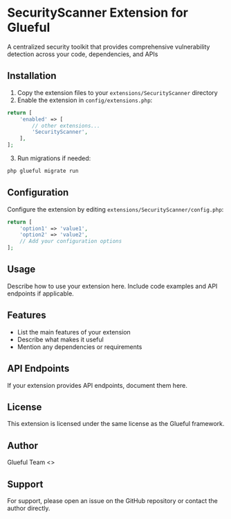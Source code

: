 # SecurityScanner Extension for Glueful

A centralized security toolkit that provides comprehensive vulnerability detection across your code, dependencies, and APIs

## Installation

1. Copy the extension files to your `extensions/SecurityScanner` directory
2. Enable the extension in `config/extensions.php`:

```php
return [
    'enabled' => [
        // other extensions...
        'SecurityScanner',
    ],
];
```

3. Run migrations if needed:

```bash
php glueful migrate run
```

## Configuration

Configure the extension by editing `extensions/SecurityScanner/config.php`:

```php
return [
    'option1' => 'value1',
    'option2' => 'value2',
    // Add your configuration options
];
```

## Usage

Describe how to use your extension here. Include code examples and API endpoints if applicable.

## Features

- List the main features of your extension
- Describe what makes it useful
- Mention any dependencies or requirements

## API Endpoints

If your extension provides API endpoints, document them here.

## License

This extension is licensed under the same license as the Glueful framework.

## Author

Glueful Team <>

## Support

For support, please open an issue on the GitHub repository or contact the author directly.